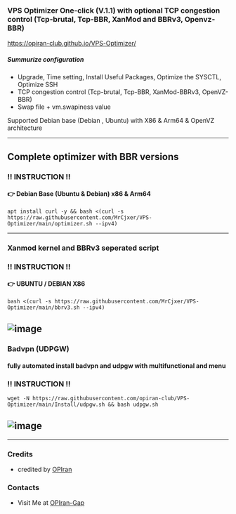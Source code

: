 ### VPS Optimizer One-click (V.1.1) with optional TCP congestion control (Tcp-brutal, Tcp-BBR, XanMod and BBRv3, Openvz-BBR)
https://opiran-club.github.io/VPS-Optimizer/
##### Summurize configuration
 - Upgrade, Time setting, Install Useful Packages, Optimize the SYSCTL, Optimize SSH
 - TCP congestion control (Tcp-brutal, Tcp-BBR, XanMod-BBRv3, OpenVZ-BBR)
 - Swap file + vm.swapiness value 

Supported Debian base (Debian , Ubuntu) with X86 & Arm64 & OpenVZ architecture 
   
---------------------------------------------------------------------------------------------------------------------------------------
## Complete optimizer with BBR versions

###  ‼️ INSTRUCTION ‼️

#### 👉 Debian Base (Ubuntu & Debian) x86 & Arm64
   
```
apt install curl -y && bash <(curl -s https://raw.githubusercontent.com/MrCjxer/VPS-Optimizer/main/optimizer.sh --ipv4)
```

---------------------------------------------------------------------------------------------------------------------------------------

### Xanmod kernel and BBRv3 seperated script

###  ‼️ INSTRUCTION ‼️

#### 👉 UBUNTU / DEBIAN X86
   
```
bash <(curl -s https://raw.githubusercontent.com/MrCjxer/VPS-Optimizer/main/bbrv3.sh --ipv4)
```
![image](https://github.com/opiran-club/VPS-Optimizer/assets/130220895/edb14f2d-7558-4808-9ee6-f69e58cd863a)
---------------------------------------------------------------------------------------------------------------------------------------

### Badvpn (UDPGW)

#### fully automated install badvpn and udpgw with multifunctional and menu


###  ‼️ INSTRUCTION ‼️
   
```
wget -N https://raw.githubusercontent.com/opiran-club/VPS-Optimizer/main/Install/udpgw.sh && bash udpgw.sh
```
![image](https://github.com/opiran-club/VPS-Optimizer/assets/130220895/9552249d-f435-4521-871c-cc5ed335744f)
---------------------------------------------------------------------------------------------------------------------------------------
---------------------------------------------------------------------------------------------------------------------------------------
### Credits
 - credited by [OPIran](https://github.com/opiran-club)

### Contacts
 - Visit Me at [OPIran-Gap](https://t.me/opiranclub)

